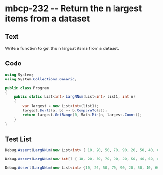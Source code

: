 # mbcp-232 -- Return the n largest items from a dataset

## Text

Write a function to get the n largest items from a dataset.

## Code

```csharp
using System;
using System.Collections.Generic;

public class Program
{
    public static List<int> LargNNum(List<int> list1, int n)
    {
        var largest = new List<int>(list1);
        largest.Sort((a, b) => b.CompareTo(a));
        return largest.GetRange(0, Math.Min(n, largest.Count));
    }
}
```

## Test List

```csharp
Debug.Assert(LargNNum(new List<int> { 10, 20, 50, 70, 90, 20, 50, 40, 60, 80, 100 }, 2).SequenceEqual(new List<int> { 100, 90 }));
```

```csharp
Debug.Assert(LargNNum(new int[] { 10, 20, 50, 70, 90, 20, 50, 40, 60, 80, 100 }, 5).SequenceEqual(new int[] { 100, 90, 80, 70, 60 }));
```

```csharp
Debug.Assert(LargNNum(new List<int> {10, 20, 50, 70, 90, 20, 50, 40, 60, 80, 100}, 3).SequenceEqual(new List<int> {100, 90, 80}));
```
